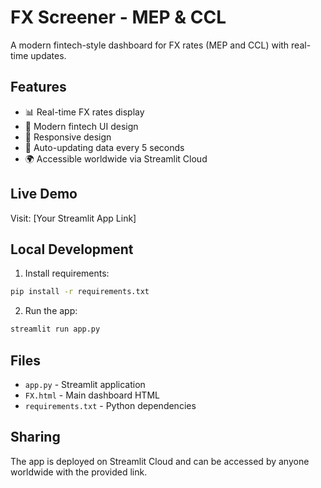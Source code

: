 # FX Screener - MEP & CCL

A modern fintech-style dashboard for FX rates (MEP and CCL) with real-time updates.

## Features

- 📊 Real-time FX rates display
- 🎨 Modern fintech UI design
- 📱 Responsive design
- 🔄 Auto-updating data every 5 seconds
- 🌍 Accessible worldwide via Streamlit Cloud

## Live Demo

Visit: [Your Streamlit App Link]

## Local Development

1. Install requirements:
```bash
pip install -r requirements.txt
```

2. Run the app:
```bash
streamlit run app.py
```

## Files

- `app.py` - Streamlit application
- `FX.html` - Main dashboard HTML
- `requirements.txt` - Python dependencies

## Sharing


The app is deployed on Streamlit Cloud and can be accessed by anyone worldwide with the provided link.


